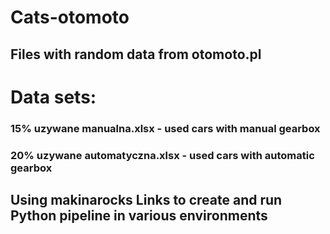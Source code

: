 # Cats-otomoto

## Files with random data from otomoto.pl
# Data sets:
### 15% uzywane manualna.xlsx - used cars with manual gearbox
### 20% uzywane automatyczna.xlsx - used cars with automatic gearbox

## Using makinarocks Links to create and run Python pipeline in various environments

